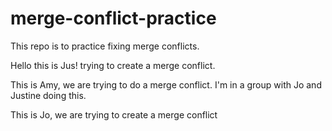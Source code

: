 # merge-conflict-practice
This repo is to practice fixing merge conflicts.

Hello this is Jus! trying to create a merge conflict.


This is Amy, we are trying to do a merge conflict. I'm in a group with Jo and Justine doing this. 

This is Jo, we are trying to create a merge conflict

